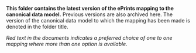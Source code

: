
**This folder contains the latest version of the ePrints mapping to the canonical data model.**
Previous versions are also archived here. The version of the canonical data model to which the mapping has been made is denoted in the folder title.

*Red text in the documents indicates a preferred choice of one to one mapping where more than one option is available.*
